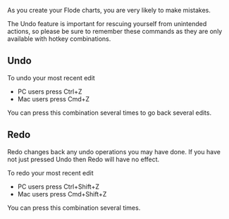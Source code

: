 As you create your Flode charts, you are very likely to make mistakes. 

The Undo feature is important for rescuing yourself from unintended actions, so please be sure to remember these commands as they are only available with hotkey combinations.

## Undo
To undo your most recent edit 

- PC users press Ctrl+Z
- Mac users press Cmd+Z

You can press this combination several times to go back several edits.

## Redo
Redo changes back any undo operations you may have done. If you have not just pressed Undo then Redo will have no effect.

To redo your most recent edit 

- PC users press Ctrl+Shift+Z
- Mac users press Cmd+Shift+Z

You can press this combination several times.

